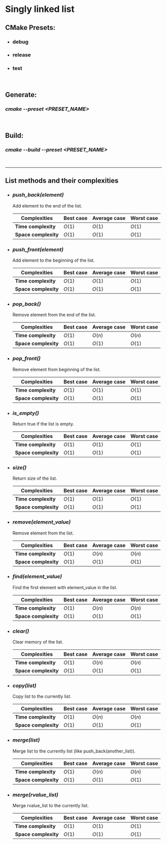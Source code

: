 # Singly linked list

## **CMake** **Presets**:
- ### debug
- ### release
- ### test

<br>

## **Generate**:
### *cmake --preset <PRESET_NAME>*
<br>

## **Build**:
### *cmake --build --preset <PRESET_NAME>*

<br>
<hr>

## **List methods and their complexities**

- ### ***push_back(element)***
  Add element to the end of the list.

    | Complexities         | Best case | Average case | Worst case |
    | -------------------- | --------- | ------------ | ---------- |
    | **Time complexity**  | $O(1)$    | $O(1)$       | $O(1)$     |
    | **Space complexity** | $O(1)$    | $O(1)$       | $O(1)$     |

- ### ***push_front(element)***
  Add element to the beginning of the list.

    | Complexities         | Best case | Average case | Worst case |
    | -------------------- | --------- | ------------ | ---------- |
    | **Time complexity**  | $O(1)$    | $O(1)$       | $O(1)$     |
    | **Space complexity** | $O(1)$    | $O(1)$       | $O(1)$     |

- ### ***pop_back()***
  Remove element from the end of the list.

    | Complexities         | Best case | Average case | Worst case |
    | -------------------- | --------- | ------------ | ---------- |
    | **Time complexity**  | $O(1)$    | $O(n)$       | $O(n)$     |
    | **Space complexity** | $O(1)$    | $O(1)$       | $O(1)$     |

- ### ***pop_front()***
  Remove element from beginning of the list.

    | Complexities         | Best case | Average case | Worst case |
    | -------------------- | --------- | ------------ | ---------- |
    | **Time complexity**  | $O(1)$    | $O(1)$       | $O(1)$     |
    | **Space complexity** | $O(1)$    | $O(1)$       | $O(1)$     |

- ### ***is_empty()***
    Return true if the list is empty.

    | Complexities         | Best case | Average case | Worst case |
    | -------------------- | --------- | ------------ | ---------- |
    | **Time complexity**  | $O(1)$    | $O(1)$       | $O(1)$     |
    | **Space complexity** | $O(1)$    | $O(1)$       | $O(1)$     |

- ### ***size()***
    Return size of the list.

    | Complexities         | Best case | Average case | Worst case |
    | -------------------- | --------- | ------------ | ---------- |
    | **Time complexity**  | $O(1)$    | $O(1)$       | $O(1)$     |
    | **Space complexity** | $O(1)$    | $O(1)$       | $O(1)$     |

- ### ***remove(element_value)***
    Remove element from the list.

    | Complexities         | Best case | Average case | Worst case |
    | -------------------- | --------- | ------------ | ---------- |
    | **Time complexity**  | $O(1)$    | $O(n)$       | $O(n)$     |
    | **Space complexity** | $O(1)$    | $O(1)$       | $O(1)$     |

- ### ***find(element_value)***
    Find the first element with element_value in the list.

    | Complexities         | Best case | Average case | Worst case |
    | -------------------- | --------- | ------------ | ---------- |
    | **Time complexity**  | $O(1)$    | $O(n)$       | $O(n)$     |
    | **Space complexity** | $O(1)$    | $O(1)$       | $O(1)$     |

- ### ***clear()***
    Clear memory of the list.

    | Complexities         | Best case | Average case | Worst case |
    | -------------------- | --------- | ------------ | ---------- |
    | **Time complexity**  | $O(1)$    | $O(n)$       | $O(n)$     |
    | **Space complexity** | $O(1)$    | $O(1)$       | $O(1)$     |

- ### ***copy(list)***
    Copy list to the currently list.

    | Complexities         | Best case | Average case | Worst case |
    | -------------------- | --------- | ------------ | ---------- |
    | **Time complexity**  | $O(1)$    | $O(n)$       | $O(n)$     |
    | **Space complexity** | $O(1)$    | $O(1)$       | $O(1)$     |

- ### ***merge(list)***
    Merge list to the currently list (like push_back(another_list)).

    | Complexities         | Best case | Average case | Worst case |
    | -------------------- | --------- | ------------ | ---------- |
    | **Time complexity**  | $O(1)$    | $O(n)$       | $O(n)$     |
    | **Space complexity** | $O(1)$    | $O(1)$       | $O(1)$     |

- ### ***merge(rvalue_list)***
    Merge rvalue_list to the currently list.

    | Complexities         | Best case | Average case | Worst case |
    | -------------------- | --------- | ------------ | ---------- |
    | **Time complexity**  | $O(1)$    | $O(1)$       | $O(1)$     |
    | **Space complexity** | $O(1)$    | $O(1)$       | $O(1)$     |

